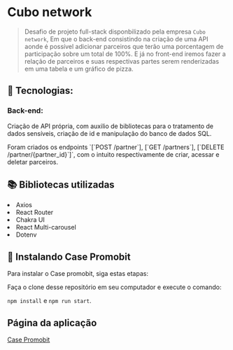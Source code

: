 # Cubo network

> Desafio de projeto full-stack disponbilizado pela empresa `Cubo network`, Em que o back-end consistindo na criação de uma API aonde é possível adicionar parceiros que terão uma porcentagem de participação sobre um total de 100%. E já no front-end iremos fazer a relação de parceiros e suas respectivas partes serem renderizadas em uma tabela e um gráfico de pizza.

## :robot: Tecnologias: 

### Back-end: 
<p>Criação de API própria, com auxilio de bibliotecas para o tratamento de dados sensíveis, criação de id e manipulação do banco de dados SQL.</p>
Foram criados os endpoints `[`POST /partner`], [`GET /partners`], [`DELETE /partner/{partner_id}`]`, com o intuito respectivamente de criar, acessar e deletar parceiros.

## :books: Bibliotecas utilizadas 
  <li>Axios</li>
  <li>React Router</li>
  <li>Chakra UI</li>
  <li>React Multi-carousel</li>
  <li>Dotenv</li>

## 🚀 Instalando Case Promobit

Para instalar o Case promobit, siga estas etapas:

Faça o clone desse repositório em seu computador e execute o comando:

`npm install` e `npm run start`.

## Página da aplicação
<a href="http://www.case-promobit.surge.sh">Case Promobit </a> 


